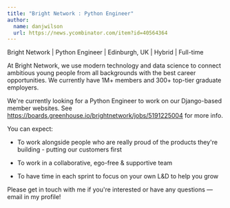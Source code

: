 ```yaml
---
title: "Bright Network : Python Engineer"
author:
  name: danjwilson
  url: https://news.ycombinator.com/item?id=40564364
---
```

Bright Network | Python Engineer | Edinburgh, UK | Hybrid | Full-time

At Bright Network, we use modern technology and data science to connect ambitious young people from all backgrounds
with the best career opportunities. We currently have 1M+ members and 300+ top-tier graduate employers.

We&#x27;re currently looking for a Python Engineer to work on our Django-based member websites. See <a href="https:&#x2F;&#x2F;boards.greenhouse.io&#x2F;brightnetwork&#x2F;jobs&#x2F;5191225004" rel="nofollow">https:&#x2F;&#x2F;boards.greenhouse.io&#x2F;brightnetwork&#x2F;jobs&#x2F;5191225004</a> for more info.

You can expect:

* To work alongside people who are really proud of the products they&#x27;re building - putting our customers first

* To work in a collaborative, ego-free &amp; supportive team

* To have time in each sprint to focus on your own L&amp;D to help you grow

Please get in touch with me if you&#x27;re interested or have any questions — email in my profile!
